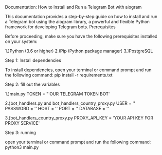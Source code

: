 Documentation: How to Install and Run a Telegram Bot with aiogram

This documentation provides a step-by-step guide on how to install and run a Telegram bot using the aiogram library, a powerful and flexible Python framework for developing Telegram bots.
Prerequisites

Before proceeding, make sure you have the following prerequisites installed on your system:

1.)Python (3.6 or higher)
2.)Pip (Python package manager)
3.)PostgreSQL

Step 1: Install dependencies

To install dependencies, open your terminal or command prompt and run the following command:
pip install -r requirements.txt


Step 2: fill out the variables 

1.)main.py
TOKEN = "'OUR TELEGRAM TOKEN BOT'

2.)bot_handlers.py and bot_handlers_country_proxy.py
USER = ''
PASSWORD = ''
HOST = ''
PORT = ''
DATABASE = ''

3.)bot_handlers_country_proxy.py
PROXY_API_KEY = 'YOUR API KEY FOR PROXY SERVICE'

Step 3: running

open your terminal or command prompt and run the following command:
python3 main.py
